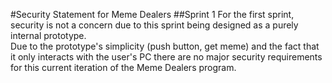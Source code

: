 #Security Statement for Meme Dealers
##Sprint 1
For the first sprint, security is not a concern due to this sprint being designed as a purely internal prototype.  
Due to the prototype's simplicity (push button, get meme) and the fact that it only interacts with the user's PC
there are no major security requirements for this current iteration of the Meme Dealers program.

